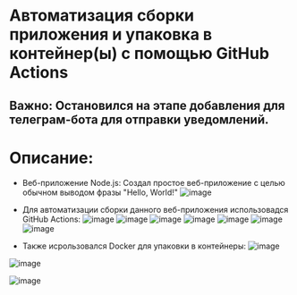 # Автоматизация сборки приложения и упаковка в контейнер(ы) с помощью GitHub Actions
__Важно:__
Остановился на этапе добавления для телеграм-бота для отправки уведомлений.
---
# Описание:
 - Веб-приложение Node.js: Создал простое веб-приложение с целью обычном выводом фразы "Hello, World!"
![image](https://github.com/BlambaFlame/node.js_github_actions/assets/90152889/a21d1e90-46b0-4d56-85c7-1d5e197714e4)

 - Для автоматизации сборки данного веб-приложения использовадся GitHub Actions: 
![image](https://github.com/BlambaFlame/node.js_github_actions/assets/90152889/336b0308-e010-4f60-88d2-b86a60ea4051)
![image](https://github.com/BlambaFlame/node.js_github_actions/assets/90152889/1885b01f-f76a-4dda-b388-1a2057068c11)
![image](https://github.com/BlambaFlame/node.js_github_actions/assets/90152889/e3b25b8d-72c8-4802-9a99-3b63f6de641d)
![image](https://github.com/BlambaFlame/node.js_github_actions/assets/90152889/e1537be0-d392-49e9-9e94-136f8b79502a)
![image](https://github.com/BlambaFlame/node.js_github_actions/assets/90152889/b943e532-a068-466c-b07d-4cdd72eedab0)
![image](https://github.com/BlambaFlame/node.js_github_actions/assets/90152889/bcdb5985-1342-4d12-962c-8c4debe3269b)
![image](https://github.com/BlambaFlame/node.js_github_actions/assets/90152889/29b7fffe-9f46-45c3-8a5e-8521c61af90e)
- Также исрользовался Docker для упаковки в контейнеры:
![image](https://github.com/BlambaFlame/node.js_github_actions/assets/90152889/d1ad6f29-dc9a-4539-996d-0d058720b4b6)

![image](https://github.com/BlambaFlame/node.js_github_actions/assets/90152889/552690ac-cfd0-4933-9d3b-7be6d1034f0c)

![image](https://github.com/BlambaFlame/node.js_github_actions/assets/90152889/88c974dc-e6aa-470c-99b1-3a057338e4f2)
